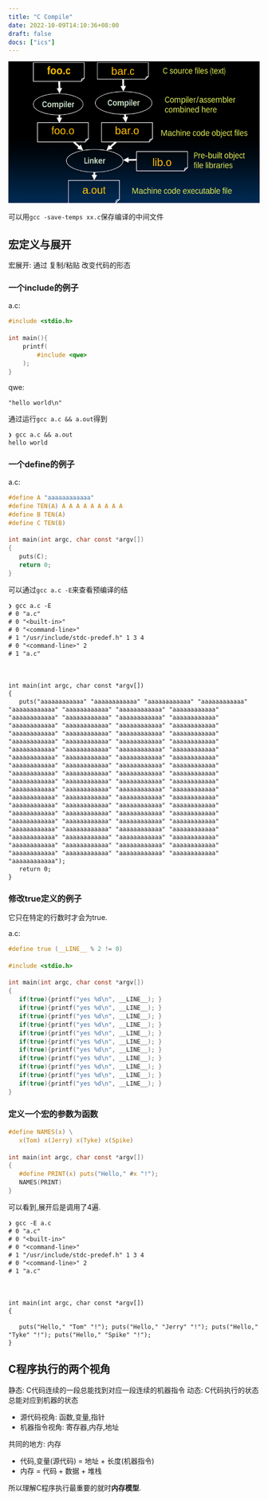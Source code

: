 ```yaml
---
title: "C Compile"
date: 2022-10-09T14:10:36+08:00
draft: false
docs: ["ics"]
---
```


![C编译概述](/images/img_9.png)

可以用`gcc -save-temps xx.c`保存编译的中间文件

## 宏定义与展开

宏展开: 通过 复制/粘贴 改变代码的形态

### 一个include的例子

a.c:

```c
#include <stdio.h>

int main(){
    printf(
        #include <qwe>
    );
}
```

qwe:

```text
"hello world\n"
```

通过运行`gcc a.c && a.out`得到

```text
❯ gcc a.c && a.out
hello world
```

### 一个define的例子

a.c:

```c
#define A "aaaaaaaaaaaa"
#define TEN(A) A A A A A A A A A
#define B TEN(A)
#define C TEN(B)

int main(int argc, char const *argv[])
{
   puts(C);
   return 0;
}
```

可以通过`gcc a.c -E`来查看预编译的结

```text
❯ gcc a.c -E
# 0 "a.c"
# 0 "<built-in>"
# 0 "<command-line>"
# 1 "/usr/include/stdc-predef.h" 1 3 4
# 0 "<command-line>" 2
# 1 "a.c"



int main(int argc, char const *argv[])
{
   puts("aaaaaaaaaaaa" "aaaaaaaaaaaa" "aaaaaaaaaaaa" "aaaaaaaaaaaa" "aaaaaaaaaaaa" "aaaaaaaaaaaa" "aaaaaaaaaaaa" "aaaaaaaaaaaa" "aaaaaaaaaaaa" "aaaaaaaaaaaa" "aaaaaaaaaaaa" "aaaaaaaaaaaa" "aaaaaaaaaaaa" "aaaaaaaaaaaa" "aaaaaaaaaaaa" "aaaaaaaaaaaa" "aaaaaaaaaaaa" "aaaaaaaaaaaa" "aaaaaaaaaaaa" "aaaaaaaaaaaa" "aaaaaaaaaaaa" "aaaaaaaaaaaa" "aaaaaaaaaaaa" "aaaaaaaaaaaa" "aaaaaaaaaaaa" "aaaaaaaaaaaa" "aaaaaaaaaaaa" "aaaaaaaaaaaa" "aaaaaaaaaaaa" "aaaaaaaaaaaa" "aaaaaaaaaaaa" "aaaaaaaaaaaa" "aaaaaaaaaaaa" "aaaaaaaaaaaa" "aaaaaaaaaaaa" "aaaaaaaaaaaa" "aaaaaaaaaaaa" "aaaaaaaaaaaa" "aaaaaaaaaaaa" "aaaaaaaaaaaa" "aaaaaaaaaaaa" "aaaaaaaaaaaa" "aaaaaaaaaaaa" "aaaaaaaaaaaa" "aaaaaaaaaaaa" "aaaaaaaaaaaa" "aaaaaaaaaaaa" "aaaaaaaaaaaa" "aaaaaaaaaaaa" "aaaaaaaaaaaa" "aaaaaaaaaaaa" "aaaaaaaaaaaa" "aaaaaaaaaaaa" "aaaaaaaaaaaa" "aaaaaaaaaaaa" "aaaaaaaaaaaa" "aaaaaaaaaaaa" "aaaaaaaaaaaa" "aaaaaaaaaaaa" "aaaaaaaaaaaa" "aaaaaaaaaaaa" "aaaaaaaaaaaa" "aaaaaaaaaaaa" "aaaaaaaaaaaa" "aaaaaaaaaaaa" "aaaaaaaaaaaa" "aaaaaaaaaaaa" "aaaaaaaaaaaa" "aaaaaaaaaaaa" "aaaaaaaaaaaa" "aaaaaaaaaaaa" "aaaaaaaaaaaa" "aaaaaaaaaaaa" "aaaaaaaaaaaa" "aaaaaaaaaaaa" "aaaaaaaaaaaa" "aaaaaaaaaaaa" "aaaaaaaaaaaa" "aaaaaaaaaaaa" "aaaaaaaaaaaa" "aaaaaaaaaaaa");
   return 0;
}
```

### 修改true定义的例子

它只在特定的行数时才会为true.

a.c:

```c
#define true (__LINE__ % 2 != 0)

#include <stdio.h>

int main(int argc, char const *argv[])
{
   if(true){printf("yes %d\n", __LINE__); }
   if(true){printf("yes %d\n", __LINE__); }
   if(true){printf("yes %d\n", __LINE__); }
   if(true){printf("yes %d\n", __LINE__); }
   if(true){printf("yes %d\n", __LINE__); }
   if(true){printf("yes %d\n", __LINE__); }
   if(true){printf("yes %d\n", __LINE__); }
   if(true){printf("yes %d\n", __LINE__); }
   if(true){printf("yes %d\n", __LINE__); }
   if(true){printf("yes %d\n", __LINE__); }
   if(true){printf("yes %d\n", __LINE__); }
}
```

### 定义一个宏的参数为函数

```c
#define NAMES(x) \
   x(Tom) x(Jerry) x(Tyke) x(Spike)

int main(int argc, char const *argv[])
{
   #define PRINT(x) puts("Hello," #x "!");
   NAMES(PRINT)
}
```

可以看到,展开后是调用了4遍.

```text
❯ gcc -E a.c
# 0 "a.c"
# 0 "<built-in>"
# 0 "<command-line>"
# 1 "/usr/include/stdc-predef.h" 1 3 4
# 0 "<command-line>" 2
# 1 "a.c"



int main(int argc, char const *argv[])
{

   puts("Hello," "Tom" "!"); puts("Hello," "Jerry" "!"); puts("Hello," "Tyke" "!"); puts("Hello," "Spike" "!");
}
```

## C程序执行的两个视角

静态: C代码连续的一段总能找到对应一段连续的机器指令
动态: C代码执行的状态总能对应到机器的状态

- 源代码视角: 函数,变量,指针
- 机器指令视角: 寄存器,内存,地址

共同的地方: 内存

- 代码,变量(源代码) = 地址 + 长度(机器指令)
- 内存 = 代码 + 数据 + 堆栈

所以理解C程序执行最重要的就时**内存模型**.